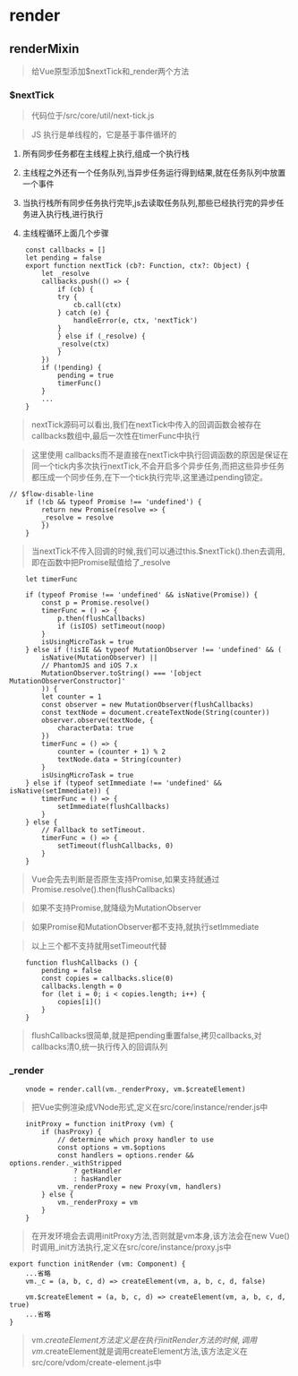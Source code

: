 # render

## renderMixin

> 给Vue原型添加$nextTick和_render两个方法

### $nextTick

> 代码位于/src/core/util/next-tick.js

> JS 执行是单线程的，它是基于事件循环的

1. 所有同步任务都在主线程上执行,组成一个执行栈

2. 主线程之外还有一个任务队列,当异步任务运行得到结果,就在任务队列中放置一个事件

3. 当执行栈所有同步任务执行完毕,js去读取任务队列,那些已经执行完的异步任务进入执行栈,进行执行

4. 主线程循环上面几个步骤

```
    const callbacks = []
    let pending = false
    export function nextTick (cb?: Function, ctx?: Object) {
        let _resolve
        callbacks.push(() => {
            if (cb) {
            try {
                cb.call(ctx)
            } catch (e) {
                handleError(e, ctx, 'nextTick')
            }
            } else if (_resolve) {
            _resolve(ctx)
            }
        })
        if (!pending) {
            pending = true
            timerFunc()
        }
        ...
    }
```

> nextTick源码可以看出,我们在nextTick中传入的回调函数会被存在callbacks数组中,最后一次性在timerFunc中执行

> 这里使用 callbacks而不是直接在nextTick中执行回调函数的原因是保证在同一个tick内多次执行nextTick,不会开启多个异步任务,而把这些异步任务都压成一个同步任务,在下一个tick执行完毕,这里通过pending锁定。

```
// $flow-disable-line
    if (!cb && typeof Promise !== 'undefined') {
        return new Promise(resolve => {
        _resolve = resolve
        })
    }
```
> 当nextTick不传入回调的时候,我们可以通过this.$nextTick().then去调用,即在函数中把Promise赋值给了_resolve

```
    let timerFunc

    if (typeof Promise !== 'undefined' && isNative(Promise)) {
        const p = Promise.resolve()
        timerFunc = () => {
            p.then(flushCallbacks)
            if (isIOS) setTimeout(noop)
        }
        isUsingMicroTask = true
    } else if (!isIE && typeof MutationObserver !== 'undefined' && (
        isNative(MutationObserver) ||
        // PhantomJS and iOS 7.x
        MutationObserver.toString() === '[object MutationObserverConstructor]'
        )) {
        let counter = 1
        const observer = new MutationObserver(flushCallbacks)
        const textNode = document.createTextNode(String(counter))
        observer.observe(textNode, {
            characterData: true
        })
        timerFunc = () => {
            counter = (counter + 1) % 2
            textNode.data = String(counter)
        }
        isUsingMicroTask = true
    } else if (typeof setImmediate !== 'undefined' && isNative(setImmediate)) {
        timerFunc = () => {
            setImmediate(flushCallbacks)
        }
    } else {
        // Fallback to setTimeout.
        timerFunc = () => {
            setTimeout(flushCallbacks, 0)
        }
    }
```

> Vue会先去判断是否原生支持Promise,如果支持就通过Promise.resolve().then(flushCallbacks)

> 如果不支持Promise,就降级为MutationObserver

> 如果Promise和MutationObserver都不支持,就执行setImmediate

> 以上三个都不支持就用setTimeout代替

```
    function flushCallbacks () {
        pending = false
        const copies = callbacks.slice(0)
        callbacks.length = 0
        for (let i = 0; i < copies.length; i++) {
            copies[i]()
        }
    }
```
> flushCallbacks很简单,就是把pending重置false,拷贝callbacks,对callbacks清0,统一执行传入的回调队列

### _render

```
    vnode = render.call(vm._renderProxy, vm.$createElement)

```

> 把Vue实例渲染成VNode形式,定义在src/core/instance/render.js中

```
    initProxy = function initProxy (vm) {
        if (hasProxy) {
            // determine which proxy handler to use
            const options = vm.$options
            const handlers = options.render && options.render._withStripped
                ? getHandler
                : hasHandler
            vm._renderProxy = new Proxy(vm, handlers)
        } else {
            vm._renderProxy = vm
        }
    }
```
> 在开发环境会去调用initProxy方法,否则就是vm本身,该方法会在new Vue()时调用_init方法执行,定义在src/core/instance/proxy.js中

```
export function initRender (vm: Component) {
    ...省略
    vm._c = (a, b, c, d) => createElement(vm, a, b, c, d, false)

    vm.$createElement = (a, b, c, d) => createElement(vm, a, b, c, d, true)
    ...省略
}
```
> vm.$createElement 方法定义是在执行 initRender 方法的时候, 调用vm.$createElement就是调用createElement方法,该方法定义在src/core/vdom/create-element.js中